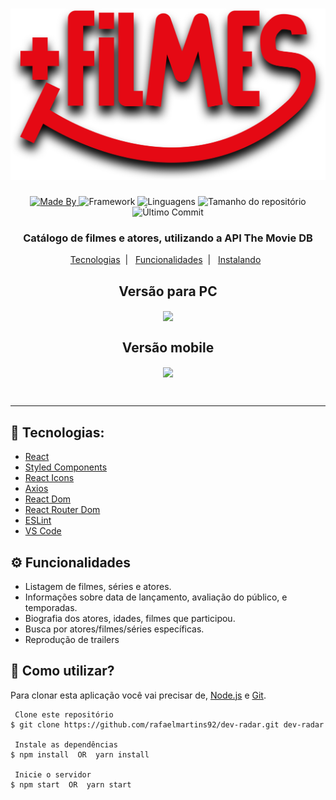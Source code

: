<h1 align="center">
    <img alt="Mais filmes" width="600" src="https://github.com/Jean-Domingues/Mais-Filmes/blob/master/src/assets/logo-filmes.svg" />
    <br>
</h1>

<p align="center">
  <a href="https://www.linkedin.com/in/jeandomingues-desenvolvedor-react-front-end/">
  <img alt="Made By" src="https://img.shields.io/static/v1?label=Made%20By&message=Jean%20Domingues&color=blue&style=for-the-badge">
	</a>
  
  <img alt="Framework" src="https://img.shields.io/static/v1?label=react&message=framework&color=blue&style=for-the-badge&logo=REACT">
  
  <img alt="Linguagens" src="https://img.shields.io/github/languages/count/Jean-Domingues/Mais-Filmes?style=for-the-badge">
   
  <img alt="Tamanho do repositório" src="https://img.shields.io/github/repo-size/Jean-Domingues/Mais-Filmes?style=for-the-badge">
  
  <img alt="Último Commit" src="https://img.shields.io/github/last-commit/Jean-Domingues/Mais-Filmes?color=blue&style=for-the-badge">
</p>

<h3 align="center">
Catálogo de filmes e atores, utilizando a API The Movie DB 
</h3>

<p align="center">
  <a href="#-tecnologias">Tecnologias</a>&nbsp;&nbsp;|&nbsp;&nbsp;
  <a href="#-funcionalidades">Funcionalidades</a>&nbsp;&nbsp;|&nbsp;&nbsp;
  <a href="#-como-utilizar">Instalando</a>&nbsp;&nbsp;
</p>


<h2 align="center">Versão para PC</h2>
<p align="center"> 
 <img width="600" src="gitHub/maisFilmes.gif" align="center"/>
</p>


<h2 align="center">Versão mobile</h2>
<p align="center"> 
 <img width="600" src="gitHub/maisFilmesMobile.gif" align="center"/>
</p>

<br/>
<hr/>

## 🔧 Tecnologias:
-  [React](https://reactjs.org/docs/getting-started.html)
-  [Styled Components](https://styled-components.com/)
-  [React Icons](https://react-icons.github.io/react-icons/)
-  [Axios](https://www.npmjs.com/package/axios)
-  [React Dom](https://www.npmjs.com/package/react-dom)
-  [React Router Dom](https://www.npmjs.com/package/react-router-dom)
-  [ESLint](https://eslint.org/)
-  [VS Code](https://code.visualstudio.com/)

## ⚙ Funcionalidades
- Listagem de filmes, séries e atores.
- Informações sobre data de lançamento, avaliação do público, e temporadas.
- Biografia dos atores, idades, filmes que participou.
- Busca por atores/filmes/séries específicas.
- Reprodução de trailers

## 🤔 Como utilizar?

Para clonar esta aplicação você vai precisar de, [Node.js](https://nodejs.org/en) e [Git](https://git-scm.com). 

```
 Clone este repositório
$ git clone https://github.com/rafaelmartins92/dev-radar.git dev-radar

 Instale as dependências
$ npm install  OR  yarn install

 Inicie o servidor
$ npm start  OR  yarn start
```
